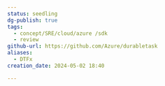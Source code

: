 ```yaml
---
status: seedling
dg-publish: true
tags:
  - concept/SRE/cloud/azure /sdk
  - review
github-url: https://github.com/Azure/durabletask
aliases:
  - DTFx
creation_date: 2024-05-02 18:40

---
```

